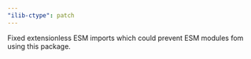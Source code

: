 ```yaml
---
"ilib-ctype": patch
---
```


Fixed extensionless ESM imports which could prevent ESM modules fom using this package.
